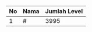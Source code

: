 | No | Nama            | Jumlah Level |
|----|-----------------|--------------|
| 1  | #    |    3995        |
